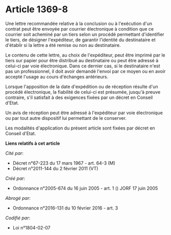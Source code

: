 # Article 1369-8

Une lettre recommandée relative à la conclusion ou à l'exécution d'un contrat peut être envoyée par courrier électronique à
condition que ce courrier soit acheminé par un tiers selon un procédé permettant d'identifier le tiers, de désigner
l'expéditeur, de garantir l'identité du destinataire et d'établir si la lettre a été remise ou non au destinataire.

Le contenu de cette lettre, au choix de l'expéditeur, peut être imprimé par le tiers sur papier pour être distribué au
destinataire ou peut être adressé à celui-ci par voie électronique. Dans ce dernier cas, si le destinataire n'est pas un
professionnel, il doit avoir demandé l'envoi par ce moyen ou en avoir accepté l'usage au cours d'échanges antérieurs.

Lorsque l'apposition de la date d'expédition ou de réception résulte d'un procédé électronique, la fiabilité de celui-ci est
présumée, jusqu'à preuve contraire, s'il satisfait à des exigences fixées par un décret en Conseil d'Etat.

Un avis de réception peut être adressé à l'expéditeur par voie électronique ou par tout autre dispositif lui permettant de le
conserver.

Les modalités d'application du présent article sont fixées par décret en Conseil d'Etat.

**Liens relatifs à cet article**

_Cité par_:

  - Décret n°67-223 du 17 mars 1967 - art. 64-3 (M)
  - Décret n°2011-144 du 2 février 2011 (VT)

_Créé par_:

  - Ordonnance n°2005-674 du 16 juin 2005 - art. 1 () JORF 17 juin 2005

_Abrogé par_:

  - Ordonnance n°2016-131 du 10 février 2016 - art. 3

_Codifié par_:

  - Loi n°1804-02-07
